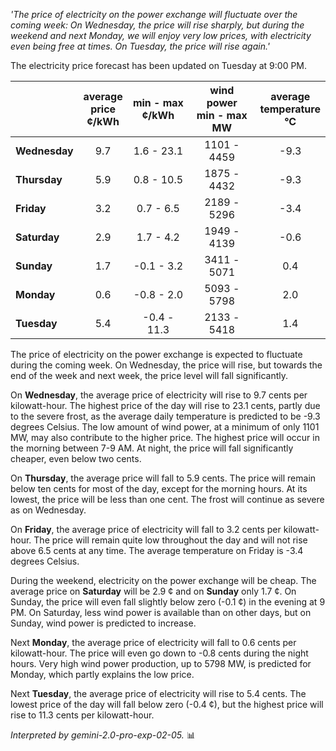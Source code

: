 *'The price of electricity on the power exchange will fluctuate over the coming week: On Wednesday, the price will rise sharply, but during the weekend and next Monday, we will enjoy very low prices, with electricity even being free at times. On Tuesday, the price will rise again.'*

The electricity price forecast has been updated on Tuesday at 9:00 PM.

|   | average<br>price<br>¢/kWh | min - max<br>¢/kWh | wind power<br>min - max<br>MW | average<br>temperature<br>°C |
|:-------------|:----------------:|:----------------:|:-------------:|:-------------:|
| **Wednesday** | 9.7 | 1.6 - 23.1 | 1101 - 4459 | -9.3 |
| **Thursday**    | 5.9 | 0.8 - 10.5 | 1875 - 4432 | -9.3 |
| **Friday**     | 3.2 | 0.7 - 6.5  | 2189 - 5296 | -3.4 |
| **Saturday**    | 2.9 | 1.7 - 4.2  | 1949 - 4139 | -0.6 |
| **Sunday**   | 1.7 | -0.1 - 3.2 | 3411 - 5071 |  0.4 |
| **Monday**   | 0.6 | -0.8 - 2.0 | 5093 - 5798 |  2.0 |
| **Tuesday**     | 5.4 | -0.4 - 11.3| 2133 - 5418 |  1.4 |

The price of electricity on the power exchange is expected to fluctuate during the coming week. On Wednesday, the price will rise, but towards the end of the week and next week, the price level will fall significantly.

On **Wednesday**, the average price of electricity will rise to 9.7 cents per kilowatt-hour. The highest price of the day will rise to 23.1 cents, partly due to the severe frost, as the average daily temperature is predicted to be -9.3 degrees Celsius. The low amount of wind power, at a minimum of only 1101 MW, may also contribute to the higher price. The highest price will occur in the morning between 7-9 AM. At night, the price will fall significantly cheaper, even below two cents.

On **Thursday**, the average price will fall to 5.9 cents. The price will remain below ten cents for most of the day, except for the morning hours. At its lowest, the price will be less than one cent. The frost will continue as severe as on Wednesday.

On **Friday**, the average price of electricity will fall to 3.2 cents per kilowatt-hour. The price will remain quite low throughout the day and will not rise above 6.5 cents at any time. The average temperature on Friday is -3.4 degrees Celsius.

During the weekend, electricity on the power exchange will be cheap. The average price on **Saturday** will be 2.9 ¢ and on **Sunday** only 1.7 ¢. On Sunday, the price will even fall slightly below zero (-0.1 ¢) in the evening at 9 PM. On Saturday, less wind power is available than on other days, but on Sunday, wind power is predicted to increase.

Next **Monday**, the average price of electricity will fall to 0.6 cents per kilowatt-hour. The price will even go down to -0.8 cents during the night hours. Very high wind power production, up to 5798 MW, is predicted for Monday, which partly explains the low price.

Next **Tuesday**, the average price of electricity will rise to 5.4 cents. The lowest price of the day will fall below zero (-0.4 ¢), but the highest price will rise to 11.3 cents per kilowatt-hour.

*Interpreted by gemini-2.0-pro-exp-02-05.* 📊

